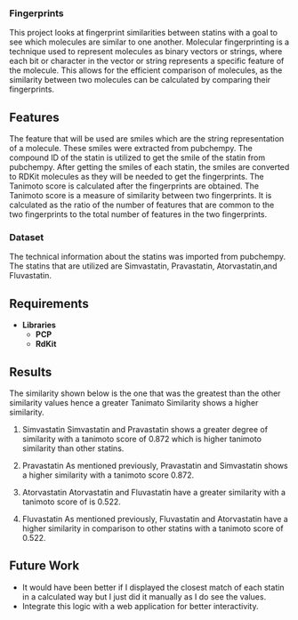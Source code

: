 ### Fingerprints
This project looks at fingerprint similarities between statins with a goal to see which molecules are similar
to one another. Molecular fingerprinting is a technique used to represent molecules as binary vectors or strings,
where each bit or character in the vector or string represents a specific feature of the molecule. This allows for
the efficient comparison of molecules, as the similarity between two molecules can be calculated by comparing their
fingerprints.

## Features
The feature that will be used are smiles which are the string representation of a molecule. These smiles were extracted 
from pubchempy. The compound ID of the statin is utilized to get the smile of the statin from pubchempy. After getting
the smiles of each statin, the smiles are converted to RDKit molecules as they will be needed to get the fingerprints. 
The Tanimoto score is calculated after the fingerprints are obtained.  The Tanimoto score is a measure of similarity
between two fingerprints. It is calculated as the ratio of the number of features that are common to the two fingerprints
to the total number of features in the two fingerprints.

### Dataset
The technical information about the statins was imported from pubchempy. The statins that are utilized are Simvastatin,
Pravastatin, Atorvastatin,and Fluvastatin.

## Requirements
- **Libraries**
  - **PCP**
  - **RdKit**

## Results
The similarity shown below is the one that was the greatest than the other similarity values hence a greater Tanimato
Similarity shows a higher similarity.

1. Simvastatin
Simvastatin and Pravastatin shows a greater degree of similarity with a tanimoto score of 0.872 which is higher tanimoto similarity than other statins.

2. Pravastatin
As mentioned previously, Pravastatin and Simvastatin shows a higher similarity with a tanimoto score 0.872.

3. Atorvastatin
Atorvastatin and Fluvastatin have a greater similarity with a tanimoto score of is 0.522.

4. Fluvastatin
As mentioned previously, Fluvastatin and Atorvastatin have a higher similarity in comparison to other statins with a tanimoto score of 0.522.

## Future Work
- It would have been better if I displayed the closest match of each statin in a calculated way but I just did it manually as I do see the values.
- Integrate this logic with a web application for better interactivity. 
